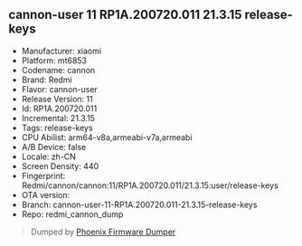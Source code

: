 ## cannon-user 11 RP1A.200720.011 21.3.15 release-keys
- Manufacturer: xiaomi
- Platform: mt6853
- Codename: cannon
- Brand: Redmi
- Flavor: cannon-user
- Release Version: 11
- Id: RP1A.200720.011
- Incremental: 21.3.15
- Tags: release-keys
- CPU Abilist: arm64-v8a,armeabi-v7a,armeabi
- A/B Device: false
- Locale: zh-CN
- Screen Density: 440
- Fingerprint: Redmi/cannon/cannon:11/RP1A.200720.011/21.3.15:user/release-keys
- OTA version: 
- Branch: cannon-user-11-RP1A.200720.011-21.3.15-release-keys
- Repo: redmi_cannon_dump


>Dumped by [Phoenix Firmware Dumper](https://github.com/DroidDumps/phoenix_firmware_dumper)
